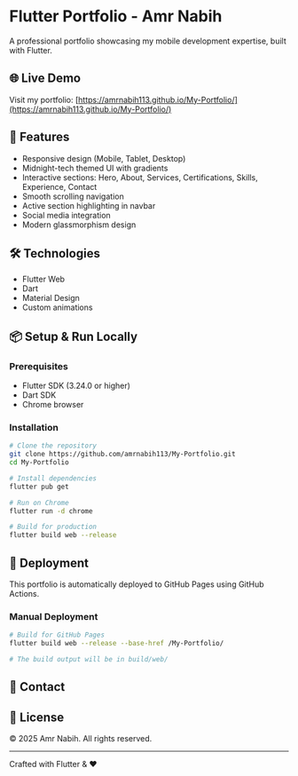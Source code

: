 # Flutter Portfolio - Amr Nabih

A professional portfolio showcasing my mobile development expertise, built with Flutter.

## 🌐 Live Demo

Visit my portfolio: [https://amrnabih113.github.io/My-Portfolio/](https://amrnabih113.github.io/My-Portfolio/)

## 🚀 Features

- Responsive design (Mobile, Tablet, Desktop)
- Midnight-tech themed UI with gradients
- Interactive sections: Hero, About, Services, Certifications, Skills, Experience, Contact
- Smooth scrolling navigation
- Active section highlighting in navbar
- Social media integration
- Modern glassmorphism design

## 🛠️ Technologies

- Flutter Web
- Dart
- Material Design
- Custom animations

## 📦 Setup & Run Locally

### Prerequisites

- Flutter SDK (3.24.0 or higher)
- Dart SDK
- Chrome browser

### Installation

```bash
# Clone the repository
git clone https://github.com/amrnabih113/My-Portfolio.git
cd My-Portfolio

# Install dependencies
flutter pub get

# Run on Chrome
flutter run -d chrome

# Build for production
flutter build web --release
```

## 📄 Deployment

This portfolio is automatically deployed to GitHub Pages using GitHub Actions.

### Manual Deployment

```bash
# Build for GitHub Pages
flutter build web --release --base-href /My-Portfolio/

# The build output will be in build/web/
```

## 📧 Contact

## 📝 License

© 2025 Amr Nabih. All rights reserved.

---

Crafted with Flutter & ❤️
